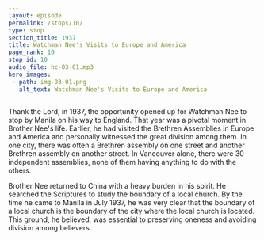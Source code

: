 ```yaml
---
layout: episode
permalink: /stops/10/
type: stop
section_title: 1937
title: Watchman Nee's Visits to Europe and America
page_rank: 10
stop_id: 10
audio_file: hc-03-01.mp3
hero_images:
 - path: img-03-01.png
   alt_text: Watchman Nee's Visits to Europe and America
---
```


Thank the Lord, in 1937, the opportunity opened up for Watchman Nee to stop by Manila on his way to England. That year was a pivotal moment in Brother Nee's life. Earlier, he had visited the Brethren Assemblies in Europe and America and personally witnessed the great division among them. In one city, there was often a Brethren assembly on one street and another Brethren assembly on another street. In Vancouver alone, there were 30 independent assemblies, none of them having anything to do with the others. 

Brother Nee returned to China with a heavy burden in his spirit.  He searched the Scriptures to study the boundary of a local church. By the time he came to Manila in July 1937, he was very clear that the boundary of a local church is the boundary of the city where the local church is located. This ground, he believed, was essential to preserving oneness and avoiding division among believers.
